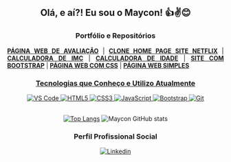 <div align="center">
  
  ## Olá, e aí?! Eu sou o Maycon! 👍✌😊
  
  ### Portfólio e Repositórios
  
  <div align="justify">
    <a href="https://github.com/mayconfranca/pagina-web-de-avaliacao"><b>PÁGINA WEB DE AVALIAÇÃO</b></a> |
    <a href="https://github.com/mayconfranca/clone-home-page-site-netflix/"><b>CLONE HOME PAGE SITE NETFLIX</b></a> |
    <a href="https://github.com/mayconfranca/calculadora-de-imc/"><b>CALCULADORA DE IMC</b></a> |
    <a href="https://github.com/mayconfranca/calculadora-de-idade/"><b>CALCULADORA DE IDADE</b></a> |    
    <a href="https://github.com/mayconfranca/site-com-Bootstrap/"><b>SITE COM BOOTSTRAP</b></a> |
    <a href="https://github.com/mayconfranca/pagina-web-com-CSS/"><b>PÁGINA WEB COM CSS</b></a> |
    <a href="https://github.com/mayconfranca/pagina-web-simples/"><b>PÁGINA WEB SIMPLES</b>
  </div>
      
  ### Tecnologias que Conheço e Utilizo Atualmente
  
  <div>
    <img src="https://img.shields.io/badge/Visual_Studio_Code-0078D4?style=for-the-badge&logo=visual%20studio%20code&logoColor=white" alt="VS Code">
    <img src="https://img.shields.io/badge/HTML5-E34F26?style=for-the-badge&logo=html5&logoColor=white" alt="HTML5">
    <img src="https://img.shields.io/badge/CSS3-1572B6?style=for-the-badge&logo=css3&logoColor=white" alt="CSS3">
    <img src="https://img.shields.io/badge/JavaScript-F7DF1E?style=for-the-badge&logo=javascript&logoColor=black" alt="JavaScript">
    <img src="https://img.shields.io/badge/Bootstrap-563D7C?style=for-the-badge&logo=bootstrap&logoColor=white" alt="Bootstrap">
    <img src="https://img.shields.io/badge/GIT-E44C30?style=for-the-badge&logo=git&logoColor=white" alt="Git">
  </div>

  <br>
  
  [![Top Langs](https://github-readme-stats.vercel.app/api/top-langs/?username=mayconfranca&layout=compact)](https://github.com/anuraghazra/github-readme-stats)
  ![Maycon GitHub stats](https://github-readme-stats.vercel.app/api?username=mayconfranca&show_icons=true&theme=gruvbox)

  ### Perfil Profissional Social
  
  <a href="https://www.linkedin.com/in/maycon-franca"><img src="https://img.shields.io/badge/LinkedIn-0077B5?style=for-the-badge&logo=linkedin&logoColor=white" alt="Linkedin"></a>

</div>
